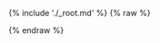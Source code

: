 ---
---

{% include './_root.md' %}
{% raw %}
<script>
const misocmd = window.misocmd || (window.misocmd = []);
misocmd.push(() => {
  MisoClient.plugins.use('std:ui');
  const client = new MisoClient({
    apiKey: '...',
    apiHost: 'http://localhost:9901/api',
  });
  const workflow = client.ui.explore;
  workflow.useApi({
    product_id: 'aaa',
  });
  workflow.useLink(question => `https://dummy.miso.ai/ask?q=${encodeURIComponent(question)}`);
  workflow.start();
});
</script>
{% endraw %}
